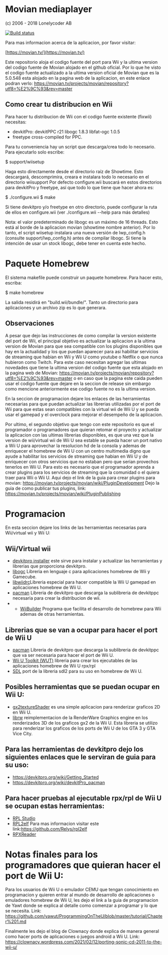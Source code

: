 Movian mediaplayer
==================

(c) 2006 - 2018 Lonelycoder AB

[![Build status](https://doozer.io/badge/andoma/movian/buildstatus/master)](https://doozer.io/user/andoma/movian)

Para mas informacion acerca de la aplicacion, por favor visitar:

[https://movian.tv/](https://movian.tv/)

Este repositorio aloja el codigo fuente del port para Wii y la ultima version del codigo fuente de Movian alojado en el github oficial. Por lo que he visto el codigo fuente actualizado a la ultima version oficial de Movian que es la 5.0.548 esta alojado en la pagina web de la aplicacion, en este enlace podran verlo: https://movian.tv/projects/movian/repository?utf8=%E2%9C%93&rev=master

## Como crear tu distribucion en Wii

Para hacer tu distribucion de Wii con el codigo fuente existente (fixwii) necesitas:

- devkitPro:
    devkitPPC r21
    libogc 1.8.3
    libfat-ogc 1.0.5
- freetype cross-compiled for PPC.

Para tu conveniencia hay un script que descarga/crea todo lo necesario. Para ejecutarlo solo escribe:

$ support/wiisetup

Haga esto directamente desde el directorio raíz de Showtime. Esto descargará, descomprimira, creara e instalara todo lo necesario en el directorio wiisupport
Por defecto configure.wii buscará en estos directorios para devkitPro y freetype, así que todo lo que tiene que hacer ahora es: 

$ ./configure.wii
$ make

Si tiene devkitpro y/o freetype en otro directorio, puede configurar la ruta de ellos en configure.wii (ver ./configure.wii --help para más detalles)

Nota: el valor predeterminado de libogc es un máximo de 16 threads. Esto está al borde de la aplicacion movian (showtime nombre anterior). Por lo tanto, el script wiisetup instalara una nueva versión de lwp_config.h (consulte support/lwp_config.h) antes de compilar libogc. Si tiene la intención de usar un stock libogc, debe tener en cuenta este hecho.

# Paquete Homebrew

El sistema makefile puede construir un paquete homebrew. Para hacer esto, escriba:

$ make homebrew

La salida residirá en "build.wii/bundle/". Tanto un directorio para aplicaciones
y un archivo zip es lo que generara.

## Observaciones

A pesar que dejo las instrucciones de como compilar la version existente del port de Wii, el principal objetivo es actualizar la aplicacion a la ultima version de Movian para que sea compatible con los plugins disponibles que hay en la actualidad y los que puedan aparecer para asi habilitar servicios de streaming que habian en Wii y Wii U como youtube o Netflix o que nunca hubieron como Twitch. Para este caso necesitan agregar las ultimas novedades que tiene la ultima version del codigo fuente que esta alojado en la pagina web de Movian: https://movian.tv/projects/movian/repository?utf8=%E2%9C%93&rev=master o en caso que la pagina este caida pueden usar el codigo fuente que dejare en la seccion de release sin embargo como mencione anteriormente ese codigo fuente no es la ultima version.

En la seccion de programacion dejare los enlaces de las herramientas necesarias para que puedan actualizar las librerias utilizadas por el port de Wii para que estas sean compatibles con la virtual wii de Wii U y se pueda usar el gamepad y el overclock para mejorar el desempeño de la aplicacion.

Por ultimo, el segundo objetivo que tengo con este repositorio es que el programador o programadores que quieran retomar el proyecto y actualizar la aplicacion con las ultimas librerias disponibles, es que una vez que la version de wii/virtual wii de Wii U sea estable se pueda hacer un port nativo a Wii U para aprovechar la resolucion hd de la consola y ademas de enriquecer el homebrew de Wii U con un centro multimedia digno que ayude a habilitar los servicios de streaming que habian en Wii U y de enriquecer con otros servicios que no estaban pero que serian provechos tenerlos en Wii U. Para esto es necesario que el programador aprenda a crear plugins para los servicios de streaming que la comunidad o el quiera traer para Wii o Wii U. Aqui dejo el link de la guia para crear plugins para movian: https://movian.tv/projects/movian/wiki/PluginDevelopment 
Dejo la guia de como publicar tus plugins, link: https://movian.tv/projects/movian/wiki/PluginPublishing 

# Programacion

En esta seccion dejare los links de las herramientas necesarias para Wii/virtual wii y Wii U:

## Wii/Virtual wii

- [devkitpro installer](https://github.com/devkitPro/installer/releases) este sirve para instalar y actualizar las herramientas y librerias que proporciona devkitpro.
- [libogc](https://github.com/devkitPro/libogc/releases) Libreria en lenguaje c para aplicaciones homebrew de Wii y Gamecube.
- [libwiidrc](https://github.com/FIX94/libwiidrc/releases)Libreria especial para hacer compatible la Wii U gamepad en aplicaciones homebrew de Wii U.
- [pacman](https://github.com/devkitPro/pacman/releases) Libreria de devkitpro que descarga la sublibreria de devkitppc necesaria para crear la distribucion de wii.
- - [WiiBuilder](https://wiibrew.org/wiki/WiiBuilder) Programa que facilita el desarrollo de homebrew para Wii ademas de otras herramientas.

## Librerias que se van a ocupar para hacer el port de Wii U
- [pacman](https://github.com/devkitPro/pacman/releases) Libreria de devkitpro que descarga la sublibreria de devkitppc que va ser necesaria para hacer el port de 
Wii U.
- [Wii U Toolkit (WUT)](https://github.com/devkitPro/wut/releases) libreria para crear los ejecutables de las aplicaciones homebrew de Wii U rpx/rpl
- [SDL](https://github.com/yawut/SDL/releases) port de la libreria sdl2 para su uso en homebrew de Wii U.

## Posibles herramientas que se puedan ocupar en Wii U:
- [gx2textureShader](https://github.com/rw-r-r-0644/gx2textureShader) es una simple aplicacion para renderizar graficos 2D en Wii U.
- [librw](https://github.com/GaryOderNichts/librw) reimplementacion de la RenderWare Graphics engine en los renderizados 3D de los graficos gx2 de la Wii U. Esta libreria se utilizo para renderizar los graficos de los ports de Wii U de los GTA 3 y GTA Vice City.

## Para las herramientas de devkitpro dejo los siguientes enlaces que le serviran de guia para su uso: 
- https://devkitpro.org/wiki/Getting_Started
- https://devkitpro.org/wiki/devkitPro_pacman

## Para hacer pruebas al ejecutable rpx/rpl de Wii U se ocupan estas herramientas:
- [RPL Studio](https://github.com/BullyWiiPlaza/RPL-Studio)
- [RPL2elf](https://gbatemp.net/threads/tutorial-how-to-decompress-and-repack-rpx-rpl-files.399934/) Para mas informacion visitar este link:https://github.com/Relys/rpl2elf
- [RPXReader](https://github.com/phacoxcll/RPXReader)

# Notas finales para los programadores que quieran hacer el port de Wii U:
Para los usuarios de Wii U o emulador CEMU que tengan conocimiento en programacion y quieren entrar al mundo de desarrollo de aplicaciones o emuladores homebrew de Wii U, les dejo el link a la guia de programacion de Yawt donde se explica al detalle como comenzar a programar y lo que se necesita. 
Link: https://github.com/yawut/ProgrammingOnTheU/blob/master/tutorial/Chapter%201.md 

Finalmente  les dejo el blog de Clownacy donde explica de manera general como hacer ports de aplicaciones o juegos android a Wii U. Link: https://clownacy.wordpress.com/2021/02/12/porting-sonic-cd-2011-to-the-wii-u/
